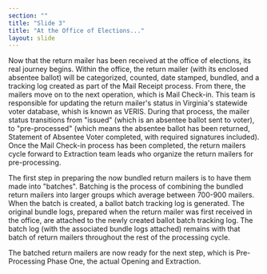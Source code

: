 ```yaml
---
section: ""
title: "Slide 3"
title: "At the Office of Elections..."
layout: slide
---
```


Now that the return mailer has been received at the office of elections, its real journey begins. Within the office, the return mailer (with its enclosed absentee ballot) will be categorized, counted, date stamped, bundled, and a tracking log created as part of the Mail Receipt process. From there, the mailers move on to the next operation, which is Mail Check-in. This team is responsible for updating the return mailer's status in Virginia's statewide voter database, whish is known as VERIS. During that process, the mailer status transitions from "issued" (which is an absentee ballot sent to voter), to "pre-processed" (which means the absentee ballot has been returned, Statement of Absentee Voter completed, with required signatures included). Once the Mail Check-in process has been completed, the return mailers cycle forward to Extraction team leads who organize the return mailers for pre-processing.

The first step in preparing the now bundled return mailers is to have them made into "batches". Batching is the process of combining the bundled return mailers into larger groups which average between 700-900 mailers. When the batch is created, a ballot batch tracking log is generated. The original bundle logs, prepared when the return mailer was first received in the office, are attached to the newly created ballot batch tracking log. The batch log (with the associated bundle logs attached) remains with that batch of return mailers throughout the rest of the processing cycle.

The batched return mailers are now ready for the next step, which is Pre-Processing Phase One, the actual Opening and Extraction.
